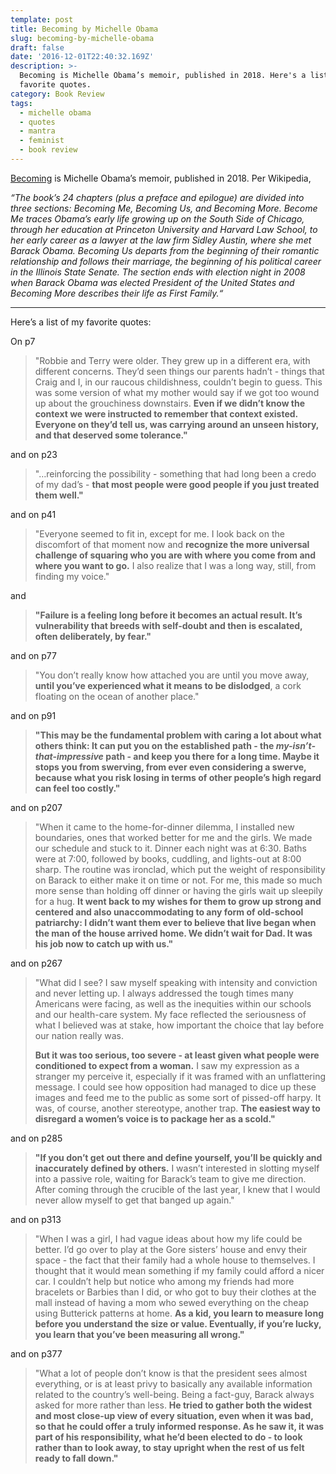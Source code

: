 ```yaml
---
template: post
title: Becoming by Michelle Obama
slug: becoming-by-michelle-obama
draft: false
date: '2016-12-01T22:40:32.169Z'
description: >-
  Becoming is Michelle Obama’s memoir, published in 2018. Here's a list of my
  favorite quotes. 
category: Book Review
tags:
  - michelle obama
  - quotes
  - mantra
  - feminist
  - book review
---
```

[Becoming](https://becomingmichelleobama.com/) is Michelle Obama’s memoir, published in 2018. Per Wikipedia,

*“The book’s 24 chapters (plus a preface and epilogue) are divided into three sections: Becoming Me, Becoming Us, and Becoming More. Become Me traces Obama’s early life growing up on the South Side*[](https://t.umblr.com/redirect?z=https%3A%2F%2Fen.wikipedia.org%2Fwiki%2FSouth_Side%2C_Chicago&t=NTA1M2ZlYTdhMTU2NzVmMGYwM2YyNWQ5ZGFmNTJhOWI3ZDJiYzkzZSwyTm51dnZwNg%3D%3D&b=t%3Ada6eij_ZAnVbbTPXeKJrjw&p=https%3A%2F%2Fpmokaren.tumblr.com%2Fpost%2F183834086353%2Fbook-review-becoming-by-michelle-obama&m=1 "South Side, Chicago") *of Chicago, through her education at Princeton University and Harvard Law School*[](https://t.umblr.com/redirect?z=https%3A%2F%2Fen.wikipedia.org%2Fwiki%2FPrinceton_University&t=Y2ZiZGQ5MzlmM2UzYmJkYTVhODhjYzI5NTQ4OGRhNTNiY2VhZDJmNSwyTm51dnZwNg%3D%3D&b=t%3Ada6eij_ZAnVbbTPXeKJrjw&p=https%3A%2F%2Fpmokaren.tumblr.com%2Fpost%2F183834086353%2Fbook-review-becoming-by-michelle-obama&m=1 "Princeton University")*, to her early career as a lawyer at the law firm Sidley Austin, where she met Barack Obama. Becoming Us departs from the beginning of their romantic relationship and follows their marriage, the beginning of his political career in the Illinois State Senate. The section ends with election night in 2008 when Barack Obama was elected President of the United States and Becoming More describes their life as First Family.*[](https://t.umblr.com/redirect?z=https%3A%2F%2Fen.wikipedia.org%2Fwiki%2FFirst_Family&t=YzUwMzJhYjlmZjMxNWJjNmUwZWQxNmUzYTk1ZDY4OGQ3MTJiYzc1ZSwyTm51dnZwNg%3D%3D&b=t%3Ada6eij_ZAnVbbTPXeKJrjw&p=https%3A%2F%2Fpmokaren.tumblr.com%2Fpost%2F183834086353%2Fbook-review-becoming-by-michelle-obama&m=1 "First Family")*“*

- - -

Here’s a list of my favorite quotes:

On p7

> "Robbie and Terry were older. They grew up in a different era, with different concerns. They’d seen things our parents hadn’t - things that Craig and I, in our raucous childishness, couldn’t begin to guess. This was some version of what my mother would say if we got too wound up about the grouchiness downstairs. **Even if we didn’t know the context we were instructed to remember that context existed. Everyone on they’d tell us, was carrying around an unseen history, and that deserved some tolerance."**

and on p23

> "…reinforcing the possibility - something that had long been a credo of my dad’s - **that most people were good people if you just treated them well."**

and on p41

> "Everyone seemed to fit in, except for me. I look back on the discomfort of that moment now and **recognize the more universal challenge of squaring who you are with where you come from and where you want to go.** I also realize that I was a long way, still, from finding my voice."

and 

> **"Failure is a feeling long before it becomes an actual result. It’s vulnerability that breeds with self-doubt and then is escalated, often deliberately, by fear."**

and on p77

> "You don’t really know how attached you are until you move away, **until you’ve experienced what it means to be dislodged**, a cork floating on the ocean of another place."

and on p91

> **"This may be the fundamental problem with caring a lot about what others think: It can put you on the established path - the *my-isn’t-that-impressive* path - and keep you there for a long time. Maybe it stops you from swerving, from ever even considering a swerve, because what you risk losing in terms of other people’s high regard can feel too costly."**

and on p207

> "When it came to the home-for-dinner dilemma, I installed new boundaries, ones that worked better for me and the girls. We made our schedule and stuck to it. Dinner each night was at 6:30. Baths were at 7:00, followed by books, cuddling, and lights-out at 8:00 sharp. The routine was ironclad, which put the weight of responsibility on Barack to either make it on time or not. For me, this made so much more sense than holding off dinner or having the girls wait up sleepily for a hug. **It went back to my wishes for them to grow up strong and centered and also unaccommodating to any form of old-school patriarchy: I didn’t want them ever to believe that live began when the man of the house arrived home. We didn’t wait for Dad. It was his job now to catch up with us."**

and on p267

> "What did I see? I saw myself speaking with intensity and conviction and never letting up. I always addressed the tough times many Americans were facing, as well as the inequities within our schools and our health-care system. My face reflected the seriousness of what I believed was at stake, how important the choice that lay before our nation really was.
>
> **But it was too serious, too severe - at least given what people were conditioned to expect from a woman.** I saw my expression as a stranger my perceive it, especially if it was framed with an unflattering message. I could see how opposition had managed to dice up these images and feed me to the public as some sort of pissed-off harpy. It was, of course, another stereotype, another trap. **The easiest way to disregard a women’s voice is to package her as a scold."**

and on p285

> **"If you don’t get out there and define yourself, you’ll be quickly and inaccurately defined by others.** I wasn’t interested in slotting myself into a passive role, waiting for Barack’s team to give me direction. After coming through the crucible of the last year, I knew that I would never allow myself to get that banged up again."

and on p313

> "When I was a girl, I had vague ideas about how my life could be better. I’d go over to play at the Gore sisters’ house and envy their space - the fact that their family had a whole house to themselves. I thought that it would mean something if my family could afford a nicer car. I couldn’t help but notice who among my friends had more bracelets or Barbies than I did, or who got to buy their clothes at the mall instead of having a mom who sewed everything on the cheap using Butterick patterns at home. **As a kid, you learn to measure long before you understand the size or value. Eventually, if you’re lucky, you learn that you’ve been measuring all wrong."**

and on p377

> "What a lot of people don’t know is that the president sees almost everything, or is at least privy to basically any available information related to the country’s well-being. Being a fact-guy, Barack always asked for more rather than less. **He tried to gather both the widest and most close-up view of every situation, even when it was bad, so that he could offer a truly informed response. As he saw it, it was part of his responsibility, what he’d been elected to do - to look rather than to look away, to stay upright when the rest of us felt ready to fall down."**
